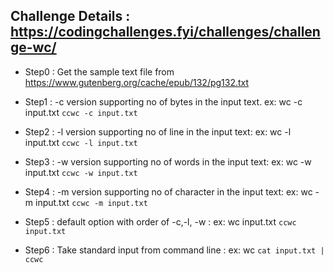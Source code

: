 ## Challenge Details : https://codingchallenges.fyi/challenges/challenge-wc/ 

- Step0 : Get the sample text file from https://www.gutenberg.org/cache/epub/132/pg132.txt

- Step1 : -c version supporting no of bytes in the input text. ex: wc -c input.txt `ccwc -c input.txt`

- Step2 : -l version supporting no of line in the input text: ex: wc -l input.txt `ccwc -l input.txt`

- Step3 : -w version supporting no of words in the input text: ex: wc -w input.txt `ccwc -w input.txt`

- Step4 : -m version supporting no of character in the input text: ex: wc -m input.txt `ccwc -m input.txt`

- Step5 : default option with order of -c,-l, -w : ex: wc input.txt `ccwc input.txt`

- Step6 : Take standard input from command line : ex: wc `cat input.txt | ccwc`
